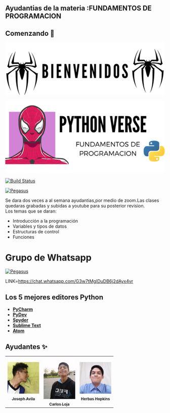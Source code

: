 ## Ayudantias de la materia :FUNDAMENTOS DE PROGRAMACION 
## Comenzando 🚀

<p class="has-line-data" data-line-start="3" data-line-end="4">
  
  <a href="https://github.com/eljosephavila123/FDP-AYUDANTIAS"><img src="https://github.com/eljosephavila123/FDP-AYUDANTIAS/blob/master/images/bienvenidos.png?raw=true" title="Pegasus" alt="Pegasus"></a>
  
 <a href="https://github.com/eljosephavila123/FDP-AYUDANTIAS"><img src="https://github.com/eljosephavila123/FDP-AYUDANTIAS/blob/master/images/python%20verse.png?raw=true" title="Pegasus" alt="Pegasus"></a>

<p class="has-line-data" data-line-start="6" data-line-end="7"><a href="https://travis-ci.org/joemccann/dillinger"><img src="https://travis-ci.org/joemccann/dillinger.svg?branch=master" alt="Build Status"></a></p>



 <a href="https://github.com/eljosephavila123/FDP-AYUDANTIAS"><img src="https://i.imgur.com/DfQqM.gif" title="LINK DEL GRUPO" alt="Pegasus"></a>

<p class="has-line-data" data-line-start="8" data-line-end="10">Se  dara dos veces a al semana ayudantias,por medio de zoom.Las clases quedaras grabadas y subidas a youtube para su posterior revision.<br>
Los temas que se daran:</p>
<ul>
<li class="has-line-data" data-line-start="11" data-line-end="12">Introducción a la programación</li>
<li class="has-line-data" data-line-start="12" data-line-end="13">Variables y tipos de datos</li>
<li class="has-line-data" data-line-start="13" data-line-end="14">Estructuras de control</li>
<li class="has-line-data" data-line-start="14" data-line-end="15">Funciones</li>
</ul>

# Grupo de Whatsapp

 <a href="https://chat.whatsapp.com/G3w7tMgIDuDB6j2dAyx4vr"><img src="https://logodownload.org/wp-content/uploads/2015/04/whatsapp-logo-4-1.png" title="LINK DEL GRUPO" alt="Pegasus"></a>

LINK=https://chat.whatsapp.com/G3w7tMgIDuDB6j2dAyx4vr

## Los 5 mejores editores Python
- <a href=" jetbrains.com/pycharm" target="_blank">**PyCharm**</a>
- <a href="pydev.org" target="_blank">**PyDev**</a>
- <a href="spyder-ide.org" target="_blank">**Spyder**</a>
- <a href="sublimetext.com" target="_blank">**Sublime Text**</a>
- <a href="atom.io" target="_blank">**Atom**</a>

## Ayudantes :sparkles:
<table>
<tr>
                <td align="center">
                    <a href="https://github.com/eljosephavila123">
                        <img src="https://github.com/eljosephavila123/FDP-AYUDANTIAS/blob/master/images/Ayudantes/Joseph%20Avila.jpeg?raw=true" width="100;" alt="akhilmhdh"/>
                        <br />
                        <sub><b>Joseph Avila</b></sub>
                    </a>
                </td>
                <td align="center">
                    <a href="https://github.com/caloja1014">
                        <img src="https://github.com/eljosephavila123/FDP-AYUDANTIAS/blob/master/images/Ayudantes/Carlos%20Loja.jpeg?raw=true" width="100;" alt="athul"/>
                        <br />
                        <sub><b>Carlos Loja </b></sub>
                    </a>
                </td>
                <td align="center">
                    <a href="https://github.com/l">
                        <img src="https://github.com/eljosephavila123/FDP-AYUDANTIAS/blob/master/images/Ayudantes/Herbas%20Hopkins.jpeg?raw=true" width="100;" alt="athul"/>
                        <br />
                        <sub><b>Herbas Hopkins</b></sub>
                    </a>
                </td>
  
  </tr>
</table>
